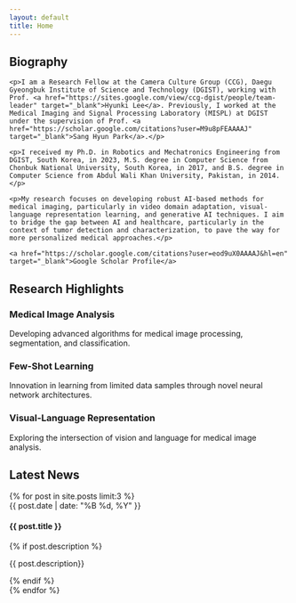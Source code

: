 ```yaml
---
layout: default
title: Home
---
```


<div class="section intro reveal">
    <h2 class="gradient-text">Biography</h2>

    <p>I am a Research Fellow at the Camera Culture Group (CCG), Daegu Gyeongbuk Institute of Science and Technology (DGIST), working with Prof. <a href="https://sites.google.com/view/ccg-dgist/people/team-leader" target="_blank">Hyunki Lee</a>. Previously, I worked at the Medical Imaging and Signal Processing Laboratory (MISPL) at DGIST under the supervision of Prof. <a href="https://scholar.google.com/citations?user=M9u8pFEAAAAJ" target="_blank">Sang Hyun Park</a>.</p>

    <p>I received my Ph.D. in Robotics and Mechatronics Engineering from DGIST, South Korea, in 2023, M.S. degree in Computer Science from Chonbuk National University, South Korea, in 2017, and B.S. degree in Computer Science from Abdul Wali Khan University, Pakistan, in 2014.</p>

    <p>My research focuses on developing robust AI-based methods for medical imaging, particularly in video domain adaptation, visual-language representation learning, and generative AI techniques. I aim to bridge the gap between AI and healthcare, particularly in the context of tumor detection and characterization, to pave the way for more personalized medical approaches.</p>

    <a href="https://scholar.google.com/citations?user=eod9uX0AAAAJ&hl=en" target="_blank">Google Scholar Profile</a>
</div>

<div class="section highlights">
    <h2 class="gradient-text">Research Highlights</h2>
    <div class="highlight-grid">
        <div class="highlight-card">
            <h3>Medical Image Analysis</h3>
            <p>Developing advanced algorithms for medical image processing, segmentation, and classification.</p>
        </div>
        <div class="highlight-card">
            <h3>Few-Shot Learning</h3>
            <p>Innovation in learning from limited data samples through novel neural network architectures.</p>
        </div>
        <div class="highlight-card">
            <h3>Visual-Language Representation</h3>
            <p>Exploring the intersection of vision and language for medical image analysis.</p>
        </div>
    </div>
</div>

<div class="section news">
    <h2 class="gradient-text">Latest News</h2>
    {% for post in site.posts limit:3 %}
    <div class="news-item">
        <span class="news-date">{{ post.date | date: "%B %d, %Y" }}</span>
        <h4>{{ post.title }}</h4>
          {% if post.description %}
            <p>{{ post.description}}</p>
          {% endif %}
    </div>
    {% endfor %}
</div>
